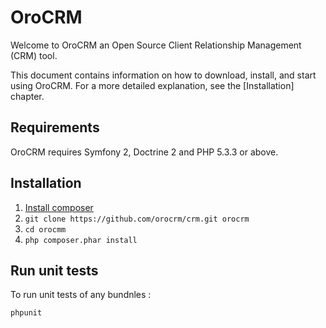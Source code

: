 OroCRM
========================

Welcome to OroCRM an Open Source Client Relationship Management (CRM) tool.

This document contains information on how to download, install, and start
using OroCRM. For a more detailed explanation, see the [Installation]
chapter.

Requirements
------------

OroCRM requires Symfony 2, Doctrine 2 and PHP 5.3.3 or above.

Installation
------------

1. [Install composer](http://getcomposer.org/download/)
2. `git clone https://github.com/orocrm/crm.git orocrm`
3. `cd orocmm`
4. `php composer.phar install`

Run unit tests
--------------

To run unit tests of any bundnles :

```bash
phpunit
```
